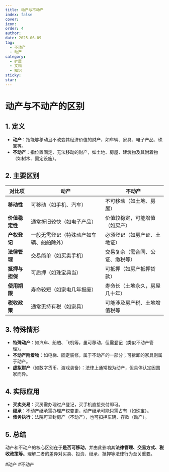 ```yaml
---
title: 动产与不动产
index: false
cover: 
icon: 
order: 4
author: 
date: 2025-06-09
tag:
  - 不动产
  - 动产
category:
  - 扩展
  - 文档
  - 知识
sticky: 
star: 
---
```


# **动产与不动产的区别**

## **1. 定义**

- **动产**：指能够移动且不改变其经济价值的财产，如车辆、家具、电子产品、珠宝等。
- **不动产**：指位置固定、无法移动的财产，如土地、房屋、建筑物及其附着物（如树木、固定设施）。

## **2. 主要区别**

|**对比项**|**动产**|**不动产**|
|---|---|---|
|**移动性**|可移动（如手机、汽车）|不可移动（如土地、房屋）|
|**价值稳定性**|通常折旧较快（如电子产品）|价值较稳定，可能增值（如房产）|
|**产权登记**|一般无需登记（特殊动产如车辆、船舶除外）|必须登记（如房产证、土地证）|
|**法律管理**|交易简单（如买卖手机）|交易复杂（需合同、公证、缴税等）|
|**抵押与担保**|可质押（如珠宝典当）|可抵押（如房产抵押贷款）|
|**使用期限**|寿命较短（如家电几年报废）|寿命长（土地永久，房屋几十年）|
|**税收政策**|通常无持有税（如家具）|可能涉及房产税、土地增值税等|

## **3. 特殊情形**

- **特殊动产**：如汽车、船舶、飞机等，虽可移动，但需登记（类似不动产管理）。
- **不动产附着物**：如电梯、固定装修，属于不动产的一部分；可拆卸的家具则属于动产。
- **虚拟财产**（如数字货币、游戏装备）：法律上通常视为动产，但具体认定因国家而异。

## **4. 实际应用**

- **买卖交易**：买房需办理过户登记，买手机直接交付即可。
- **继承**：不动产继承需办理产权变更，动产继承可能只需占有（如珠宝）。
- **债务执行**：法院可查封房产（不动产），也可扣押车辆、存款（动产）。

## **5. 总结**

动产和不动产的核心区别在于**是否可移动**，并由此影响其**法律管理、交易方式、税收政策等**。理解二者的差异对买卖、投资、继承、抵押等法律行为至关重要。

#动产 #不动产
